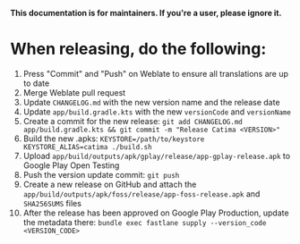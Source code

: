 **This documentation is for maintainers. If you're a user, please ignore it.**

# When releasing, do the following:
1. Press "Commit" and "Push" on Weblate to ensure all translations are up to date
2. Merge Weblate pull request
3. Update `CHANGELOG.md` with the new version name and the release date
4. Update `app/build.gradle.kts` with the new `versionCode` and `versionName`
5. Create a commit for the new release: `git add CHANGELOG.md app/build.gradle.kts && git commit -m "Release Catima <VERSION>"`
6. Build the new .apks: `KEYSTORE=/path/to/keystore KEYSTORE_ALIAS=catima ./build.sh`
7. Upload `app/build/outputs/apk/gplay/release/app-gplay-release.apk` to Google Play Open Testing
8. Push the version update commit: `git push`
9. Create a new release on GitHub and attach the `app/build/outputs/apk/foss/release/app-foss-release.apk` and `SHA256SUMS` files
10. After the release has been approved on Google Play Production, update the metadata there: `bundle exec fastlane supply --version_code <VERSION_CODE>`
